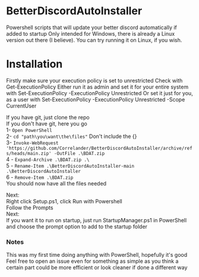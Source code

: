 # BetterDiscordAutoInstaller
Powershell scripts that will update your better discord automatically if added to startup
Only intended for Windows, there is already a Linux version out there (I believe). You can try running it on Linux, if you wish.

# Installation
Firstly make sure your execution policy is set to unrestricted
Check with Get-ExecutionPolicy
Either run it as admin and set it for your entire system with Set-ExecutionPolicy -ExecutionPolicy Unrestricted
Or set it just for you, as a user with Set-ExecutionPolicy -ExecutionPolicy Unrestricted -Scope CurrentUser


If you have git, just clone the repo  
If you don't have git, here you go  
1- `Open PowerShell`  
2- `cd "path\you\want\the\files"` Don't include the {}  
3- `Invoke-WebRequest 'https://github.com/Correlander/BetterDiscordAutoInstaller/archive/refs/heads/main.zip' -OutFile .\BDAT.zip`  
4 - `Expand-Archive .\BDAT.zip .\`  
5 - `Rename-Item .\BetterDiscordAutoInstaller-main .\BetterDiscordAutoInstaller`  
6 - `Remove-Item .\BDAT.zip`  
You should now have all the files needed  

Next:  
Right click Setup.ps1, click Run with Powershell  
Follow the Prompts  
Next:  
If you want it to run on startup, just run StartupManager.ps1 in PowerShell and choose the prompt option to add to the startup folder  

### Notes  
This was my first time doing anything with PowerShell, hopefully it's good  
Feel free to open an issue even for something as simple as you think a certain part could be more efficient or look cleaner if done a different way  
